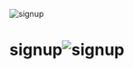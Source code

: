 ![signup](https://github.com/user-attachments/assets/55b967fd-13b3-4813-8146-d05c2fc0ba19)
# signup![signup](https://github.com/user-attachments/assets/0efb4827-08e6-446d-a352-fe27b94f4695)
